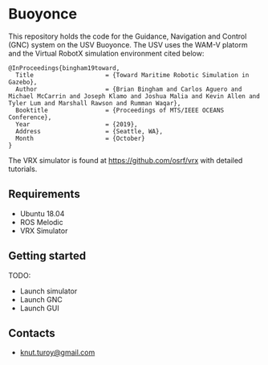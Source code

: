 # Buoyonce

This repository holds the code for the Guidance, Navigation and Control (GNC) system on the USV Buoyonce. The USV uses the WAM-V platorm and the Virtual RobotX simulation environment cited below:

```
@InProceedings{bingham19toward,
  Title                    = {Toward Maritime Robotic Simulation in Gazebo},
  Author                   = {Brian Bingham and Carlos Aguero and Michael McCarrin and Joseph Klamo and Joshua Malia and Kevin Allen and Tyler Lum and Marshall Rawson and Rumman Waqar},
  Booktitle                = {Proceedings of MTS/IEEE OCEANS Conference},
  Year                     = {2019},
  Address                  = {Seattle, WA},
  Month                    = {October}
}
```

The VRX simulator is found at https://github.com/osrf/vrx with detailed tutorials.

## Requirements
* Ubuntu 18.04
* ROS Melodic 
* VRX Simulator 

## Getting started

TODO: 
* Launch simulator
* Launch GNC
* Launch GUI

## Contacts
* knut.turoy@gmail.com

